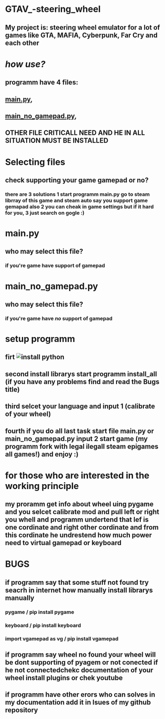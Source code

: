 # GTAV_-steering_wheel
## My project is: steering wheel emulator for a lot of games like GTA, MAFIA, Cyberpunk, Far Cry and each other

# *how use?* 
## programm have 4 files: 
## [main.py](https://github.com/Sergeiprogrammer/GTAV_-steering_wheel/edit/main/README.md#mainpy),
## [main_no_gamepad.py](https://github.com/Sergeiprogrammer/GTAV_-steering_wheel/edit/main/README.md#main_no_gamepadpy), 
## OTHER FILE CRITICALL NEED AND HE IN ALL SITUATION MUST BE INSTALLED

# Selecting files
## check supporting your game gamepad or no?
### there are 3 solutions 1 start programm main.py go to steam librray of this game and steam auto say you support game gemapad also 2 you can cheak in game settings but if it hard for you, 3 just search on gogle :)

# main.py
## who may select this file?
### if you're game have support of gamepad

# main_no_gamepad.py
## who may select this file?
### if you're game have *no* support of gamepad

# setup programm
## firt ![install python](https://youtu.be/nU2Egc3Zx3Q?si=UKn9doIC49yTroGD)
## second install librarys start programm install_all (if you have any problems find and read the Bugs title)
## third selcet your language and input 1 (calibrate of your wheel)
## fourth if you do all last task start file main.py or main_no_gamepad.py input 2 start game (my programm fork with legal ilegall steam epigames all games!) and enjoy :)

# for those who are interested in the working principle
## my proramm get info about wheel uing pygame and you selcet calibrate mod and pull left or right you whell and programm undertend that lef is one cordinate and right other cordinate and from this cordinate he undrestend how much power need to virtual gamepad or keyboard 

# BUGS

## if programm say that some stuff not found try seacrh in internet how manually install librarys manually
### pygame / pip install pygame
### keyboard / pip install keyboard
### import vgamepad as vg / pip install vgamepad

## if programm say wheel no found your wheel will be dont supporting of pyagem or not conected if he not connectedchekc documentation of your wheel install plugins or chek youtube

## if programm have other erors who can solves in my documentation add it in Isues of my github repository 
